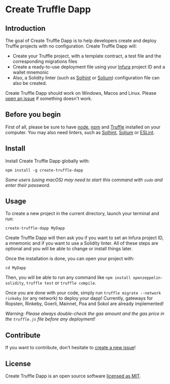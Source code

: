 # Create Truffle Dapp

## Introduction

The goal of Create Truffle Dapp is to help developers create and deploy Truffle projects with no configuration. Create Truffle Dapp will:

 - Create your Truffle project, with a template contract, a test file and the corresponding migrations files
 - Create a ready-to-use deployment file using your [Infura](https://infura.io/) project ID and a wallet mnemonic
 - Also, a Solidity linter (such as [Solhint](https://github.com/protofire/solhint) or [Solium](https://github.com/duaraghav8/Solium)) configuration file can also be created.

Create Truffle Dapp should work on Windows, Macos and Linux. Please [open an issue](https://github.com/clemlak/create-truffle-dapp/issues/new) if something doesn't work.

## Before you begin
First of all, please be sure to have [node](https://nodejs.org/en/), [npm](https://www.npmjs.com/get-npm) and [Truffle](https://github.com/trufflesuite/truffle) installed on your computer. You may also need linters, such as [Solhint](https://github.com/protofire/solhint), [Solium](https://github.com/duaraghav8/Solium) or [ESLint](https://eslint.org/).

## Install

Install Create Truffle Dapp globally with:

    npm install -g create-truffle-dapp

*Some users (using macOS) may need to start this command with `sudo` and enter their password.*

## Usage
To create a new project in the current directory, launch your terminal and run:

    create-truffle-dapp MyDapp

Create Truffle Dapp will then ask you if you want to set an Infura project ID, a mnemonic and if you want to use a Solidity linter. All of these steps are optional and you will be able to change or install things later.

Once the installation is done, you can open your project with:

```
cd MyDapp
```

Then, you will be able to run any command like `npm install openzeppelin-solidity`, `truffle test` or `truffle compile`.

Once you are done with your code, simply run `truffle migrate --network rinkeby` (or any network) to deploy your dapp! Currently, gateways for Ropsten, Rinkeby, Goerli, Mainnet, Poa and Sokol are already implemented!

*Warning: Please always double-check the gas amount and the gas price in the `truffle.js` file before any deployment!*

## Contribute

If you want to contribute, don't hesitate to [create a new issue](https://github.com/clemlak/create-truffle-dapp/issues/new)!

## License

Create Truffle Dapp is an open source software [licensed as MIT](https://github.com/clemlak/create-truffle-dapp/blob/master/LICENSE).
